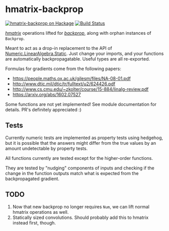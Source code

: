 hmatrix-backprop
================

[![hmatrix-backprop on Hackage](https://img.shields.io/hackage/v/hmatrix-backprop.svg?maxAge=2592000)](https://hackage.haskell.org/package/hmatrix-backprop)
[![Build Status](https://travis-ci.org/mstksg/hmatrix-backprop.svg?branch=master)](https://travis-ci.org/mstksg/hmatrix-backprop)

*[hmatrix][]* operations lifted for *[backprop][]*, along with orphan instances
of `Backprop`.

[hmatrix]: http://hackage.haskell.org/package/hmatrix
[backprop]: http://hackage.haskell.org/package/backprop

Meant to act as a drop-in replacement to the API of
[Numeric.LinearAlgebra.Static][static].  Just change your imports, and your
functions are automatically backpropagatable.  Useful types are all
re-exported.

[static]: https://hackage.haskell.org/package/hmatrix-0.18.2.0/docs/Numeric-LinearAlgebra-Static.html

Formulas for gradients come from the following papers:

*   <https://people.maths.ox.ac.uk/gilesm/files/NA-08-01.pdf>
*   <http://www.dtic.mil/dtic/tr/fulltext/u2/624426.pdf>
*   <http://www.cs.cmu.edu/~zkolter/course/15-884/linalg-review.pdf>
*   <https://arxiv.org/abs/1602.07527>

Some functions are not yet implemented!  See module documentation for details.
PR's definitely appreciated :)

Tests
-----

Currently numeric tests are implemented as property tests using hedgehog, but
it is possible that the answers might differ from the true values by an amount
undetectable by property tests.

All functions currently are tested except for the higher-order functions.

They are tested by "nudging" components of inputs and checking if the change in
the function outputs match what is expected from the backpropagated gradient.

TODO
----

1.  Now that new backprop no longer requires `Num`, we can lift normal hmatrix
    operations as well.
1.  Statically sized convolutions.  Should probably add this to hmatrix instead
    first, though.


